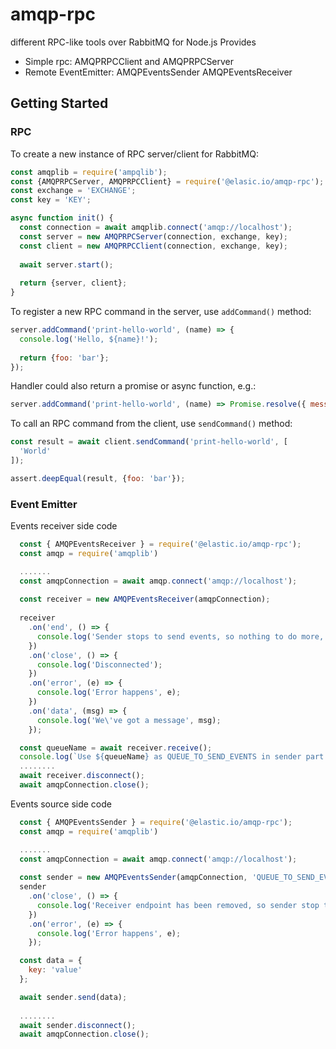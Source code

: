 # amqp-rpc

different RPC-like tools over RabbitMQ for Node.js
Provides 
 * Simple rpc:  AMQPRPCClient and AMQPRPCServer
 * Remote EventEmitter: AMQPEventsSender AMQPEventsReceiver


## Getting Started
### RPC

To create a new instance of RPC server/client for RabbitMQ:

```javascript
const amqplib = require('ampqlib');
const {AMQPRPCServer, AMQPRPCClient} = require('@elasic.io/amqp-rpc');
const exchange = 'EXCHANGE';
const key = 'KEY';

async function init() {
  const connection = await amqplib.connect('amqp://localhost');
  const server = new AMQPRPCServer(connection, exchange, key);
  const client = new AMQPRPCClient(connection, exchange, key);
  
  await server.start();
  
  return {server, client};
}
```

To register a new RPC command in the server, use `addCommand()` method:

```javascript
server.addCommand('print-hello-world', (name) => {
  console.log('Hello, ${name}!');
  
  return {foo: 'bar'};
});
```

Handler could also return a promise or async function, e.g.:

```javascript
server.addCommand('print-hello-world', (name) => Promise.resolve({ message: 'ok' });
```

To call an RPC command from the client, use `sendCommand()` method:

```javascript
const result = await client.sendCommand('print-hello-world', [
  'World'
]);

assert.deepEqual(result, {foo: 'bar'});
```

### Event Emitter
Events receiver side code
````javascript
  const { AMQPEventsReceiver } = require('@elastic.io/amqp-rpc');
  const amqp = require('amqplib')

  .......
  const amqpConnection = await amqp.connect('amqp://localhost');
   
  const receiver = new AMQPEventsReceiver(amqpConnection);
  
  receiver
    .on('end', () => {
      console.log('Sender stops to send events, so nothing to do more, disconnecting'); 
    })
    .on('close', () => {
      console.log('Disconnected'); 
    })
    .on('error', (e) => {
      console.log('Error happens', e);
    })
    .on('data', (msg) => {
      console.log('We\'ve got a message', msg); 
    });

  const queueName = await receiver.receive();
  console.log(`Use ${queueName} as QUEUE_TO_SEND_EVENTS in sender part of code`); 
  ........
  await receiver.disconnect();
  await amqpConnection.close();

````
Events source side code
````javascript
  const { AMQPEventsSender } = require('@elastic.io/amqp-rpc');
  const amqp = require('amqplib')

  .......
  const amqpConnection = await amqp.connect('amqp://localhost');
   
  const sender = new AMQPEventsSender(amqpConnection, 'QUEUE_TO_SEND_EVENTS');
  sender
    .on('close', () => {
      console.log('Receiver endpoint has been removed, so sender stop to work'); 
    })
    .on('error', (e) => {
      console.log('Error happens', e);
    });

  const data = {
    key: 'value'
  };

  await sender.send(data);
  
  ........
  await sender.disconnect();
  await amqpConnection.close();

````
